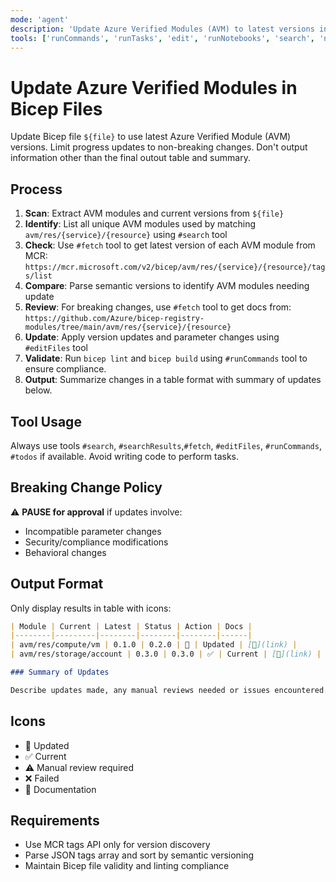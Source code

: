 ```yaml
---
mode: 'agent'
description: 'Update Azure Verified Modules (AVM) to latest versions in Bicep files.'
tools: ['runCommands', 'runTasks', 'edit', 'runNotebooks', 'search', 'new', 'Microsoft Docs/*', 'Azure Verified Module Bicep Docs/*', 'extensions', 'todos', 'runTests', 'runSubagent', 'usages', 'vscodeAPI', 'problems', 'changes', 'testFailure', 'openSimpleBrowser', 'fetch', 'githubRepo']
---
```

# Update Azure Verified Modules in Bicep Files

Update Bicep file `${file}` to use latest Azure Verified Module (AVM) versions. Limit progress updates to non-breaking changes. Don't output information other than the final outout table and summary.

## Process

1. **Scan**: Extract AVM modules and current versions from `${file}`
1. **Identify**: List all unique AVM modules used by matching `avm/res/{service}/{resource}` using `#search` tool
1. **Check**: Use `#fetch` tool to get latest version of each AVM module from MCR: `https://mcr.microsoft.com/v2/bicep/avm/res/{service}/{resource}/tags/list`
1. **Compare**: Parse semantic versions to identify AVM modules needing update
1. **Review**: For breaking changes, use `#fetch` tool to get docs from: `https://github.com/Azure/bicep-registry-modules/tree/main/avm/res/{service}/{resource}`
1. **Update**: Apply version updates and parameter changes using `#editFiles` tool
1. **Validate**: Run `bicep lint` and `bicep build` using `#runCommands` tool to ensure compliance.
1. **Output**: Summarize changes in a table format with summary of updates below.

## Tool Usage

Always use tools `#search`, `#searchResults`,`#fetch`, `#editFiles`, `#runCommands`, `#todos` if available. Avoid writing code to perform tasks.

## Breaking Change Policy

⚠️ **PAUSE for approval** if updates involve:

- Incompatible parameter changes
- Security/compliance modifications
- Behavioral changes

## Output Format

Only display results in table with icons:

```markdown
| Module | Current | Latest | Status | Action | Docs |
|--------|---------|--------|--------|--------|------|
| avm/res/compute/vm | 0.1.0 | 0.2.0 | 🔄 | Updated | [📖](link) |
| avm/res/storage/account | 0.3.0 | 0.3.0 | ✅ | Current | [📖](link) |

### Summary of Updates

Describe updates made, any manual reviews needed or issues encountered.
```

## Icons

- 🔄 Updated
- ✅ Current
- ⚠️ Manual review required
- ❌ Failed
- 📖 Documentation

## Requirements

- Use MCR tags API only for version discovery
- Parse JSON tags array and sort by semantic versioning
- Maintain Bicep file validity and linting compliance
